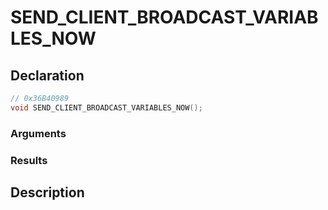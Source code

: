 # SEND_CLIENT_BROADCAST_VARIABLES_NOW

## Declaration
```cpp
// 0x36B40989
void SEND_CLIENT_BROADCAST_VARIABLES_NOW();
```

### Arguments

### Results

## Description
